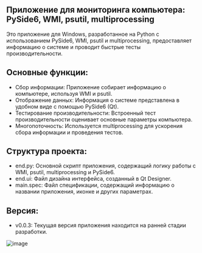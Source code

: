## Приложение для мониторинга компьютера: PySide6, WMI, psutil, multiprocessing

Это приложение для Windows, разработанное на Python с использованием PySide6, WMI, psutil и multiprocessing, предоставляет информацию о системе и проводит быстрые тесты производительности.

## Основные функции:

- Сбор информации: Приложение собирает информацию о компьютере, используя WMI и psutil.
- Отображение данных: Информация о системе представлена в удобном виде с помощью PySide6 (Qt).
- Тестирование производительности: Встроенный тест производительности оценивает основные параметры компьютера.
- Многопоточность: Используется multiprocessing для ускорения сбора информации и проведения тестов.

## Структура проекта:

- end.py: Основной скрипт приложения, содержащий логику работы с WMI, psutil, multiprocessing и PySide6.
- end.ui: Файл дизайна интерфейса, созданный в Qt Designer.
- main.spec: Файл спецификации, содержащий информацию о названии приложения, иконке и других параметрах.

## Версия:

- v0.0.3: Текущая версия приложения находится на ранней стадии разработки.

![image](https://github.com/user-attachments/assets/a2647f9a-6b99-481a-b53b-c2f19d9bb99e)

